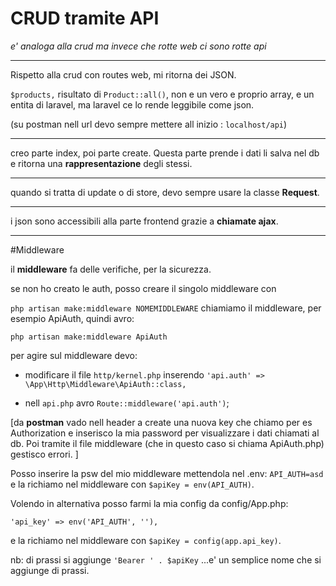 # CRUD tramite API

*e' analoga alla crud ma invece che rotte web ci sono rotte api*

---------

Rispetto alla crud con routes web, mi ritorna dei JSON.

`$products,` risultato di `Product::all()`, non e un vero e proprio array, e un entita di laravel, ma laravel ce lo rende leggibile come json.

(su postman nell url devo sempre mettere all inizio : `localhost/api`)


--------

creo parte index, poi parte create. Questa parte prende i dati li salva nel db e ritorna una **rappresentazione** degli stessi.

--------

quando si tratta di update o di store, devo sempre usare la classe **Request**.

------

i json sono accessibili alla parte frontend grazie a **chiamate ajax**.

-------

#Middleware

il **middleware** fa delle verifiche, per la sicurezza.

se non ho creato le auth, posso creare il singolo middleware con

`php artisan make:middleware NOMEMIDDLEWARE`
chiamiamo il middleware, per esempio ApiAuth, quindi avro:

`php artisan make:middleware ApiAuth`


per agire sul middleware devo:

        
- modificare il file `http/kernel.php` inserendo `'api.auth' => \App\Http\Middleware\ApiAuth::class,`

- nell `api.php` avro `Route::middleware('api.auth')`;

[da **postman** vado nell header a create una nuova key che chiamo per es Authorization e inserisco la mia password per visualizzare i dati chiamati al db.
Poi tramite il file middleware (che in questo caso si chiama ApiAuth.php) gestisco errori. ]

Posso inserire la psw del mio middleware mettendola nel .env: `API_AUTH=asd` e la richiamo nel middleware con  `$apiKey = env(API_AUTH)`.

Volendo in alternativa posso farmi la mia config da config/App.php:

`'api_key' => env('API_AUTH', ''),`

e la richiamo nel middleware con `$apiKey = config(app.api_key)`.


nb: di prassi si aggiunge `'Bearer ' . $apiKey` ...e' un semplice nome che si aggiunge di prassi.
